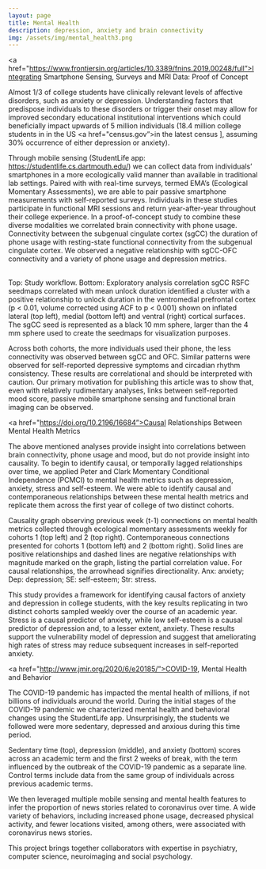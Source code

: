 ```yaml
---
layout: page
title: Mental Health
description: depression, anxiety and brain connectivity
img: /assets/img/mental_health3.png
---
```


<a href="https://www.frontiersin.org/articles/10.3389/fnins.2019.00248/full”>Integrating Smartphone Sensing, Surveys and MRI Data: Proof of Concept</a>

Almost 1/3 of college students have clinically relevant levels of affective disorders, such as anxiety or depression. Understanding factors that predispose individuals to these disorders or trigger their onset may allow for improved secondary educational institutional interventions which could beneficially impact upwards of 5 million individuals (18.4 million college students in in the US <a href="census.gov”>in the latest census</a> ], assuming 30% occurrence of either depression or anxiety).

Through mobile sensing (StudentLife app: https://studentlife.cs.dartmouth.edu/) we can collect data from individuals’ smartphones in a more ecologically valid manner than available in traditional lab settings. Paired with with real-time surveys, termed EMA’s (Ecological Momentary Assessments), we are able to pair passive smartphone measurements with  self-reported surveys. Individuals in these studies participate in functional MRI sessions and return year-after-year throughout their college experience. In a proof-of-concept study to combine these diverse modalities we correlated brain connectivity with phone usage. Connectivity between the subgenual cingulate cortex (sgCC) the duration of phone usage with resting-state functional connectivity from the subgenual cingulate cortex. We observed a negative relationship with sgCC-OFC connectivity and a variety of phone usage and depression metrics.

<img class="col three left" src="{{ site.baseurl }}/assets/img/StudentLifeStudyFlow.png" alt="" title="Figure 1"/>

<img class="col three left" src="{{ site.baseurl }}/assets/img/PhoneUsage_sgCC.png" alt="" title="Figure 1"/>

<div class="col three caption">
    Top: Study workflow.
    Bottom: Exploratory analysis correlation sgCC RSFC seedmaps correlated with mean unlock duration identified a cluster with a positive relationship to unlock duration in the ventromedial prefrontal cortex (p < 0.01, volume corrected using ACF to p < 0.001) shown on inflated lateral (top left), medial (bottom left) and ventral (right) cortical surfaces. The sgCC seed is represented as a black 10 mm sphere, larger than the 4 mm sphere used to create the seedmaps for visualization purposes.
</div>

Across both cohorts, the more individuals used their phone, the less connectivity was observed between sgCC and OFC. Similar patterns were observed for self-reported depressive symptoms and circadian rhythm consistency. These results are correlational and should be interpreted with caution. Our primary motivation for publishing this article was to show that, even with relatively rudimentary analyses, links between self-reported mood score, passive mobile smartphone sensing and functional brain imaging can be observed.



<a href="https://doi.org/10.2196/16684”>Causal Relationships Between Mental Health Metrics</a>


The above mentioned analyses provide insight into correlations between brain connectivity, phone usage and mood, but do not provide insight into causality. To begin to identify causal, or temporally lagged relationships over time, we applied Peter and Clark Momentary Conditional Independence (PCMCI) to mental health metrics such as depression, anxiety, stress and self-esteem. We were able to identify causal and contemporaneous relationships between these mental health metrics and replicate them across the first year of college of two distinct cohorts.

<img class="col three left" src="https://asset.jmir.pub/assets/f8b842ca8c158bf781e7bb39eb3a466c.png" alt="" title="Figure 1"/>

<div class="col three caption">
    Causality graph observing previous week (t-1) connections on mental health metrics collected through ecological momentary assessments weekly for cohorts 1 (top left) and 2 (top right). Contemporaneous connections presented for cohorts 1 (bottom left) and 2 (bottom right). Solid lines are positive relationships and dashed lines are negative relationships with magnitude marked on the graph, listing the partial correlation value. For causal relationships, the arrowhead signifies directionality. Anx: anxiety; Dep: depression; SE: self-esteem; Str: stress.
</div>

This study provides a framework for identifying causal factors of anxiety and depression in college students, with the key results replicating in two distinct cohorts sampled weekly over the course of an academic year. Stress is a causal predictor of anxiety, while low self-esteem is a causal predictor of depression and, to a lesser extent, anxiety. These results support the vulnerability model of depression and suggest that ameliorating high rates of stress may reduce subsequent increases in self-reported anxiety.

<a href="http://www.jmir.org/2020/6/e20185/”>COVID-19, Mental Health and Behavior</a>

The COVID-19 pandemic has impacted the mental health of millions, if not billions of individuals around the world. During the initial stages of the COVID-19 pandemic we characterized mental health and behavioral changes using the StudentLife app. Unsurprisingly, the students we followed were more sedentary, depressed and anxious during this time period.

<img class="col three left" src="https://www.jmir.org/api/download?filename=da72fd19d4fb58b76e89c780afdef2b8.png&alt_name=20185-380580-1-PB.png" alt="" title="Figure 1"/>

<div class="col three caption">
    Sedentary time (top), depression (middle), and anxiety (bottom) scores across an academic term and the first 2 weeks of break, with the term influenced by the outbreak of the COVID-19 pandemic as a separate line. Control terms include data from the same group of individuals across previous academic terms.
</div>

We then leveraged multiple mobile sensing and mental health features to infer the proportion of news stories related to coronavirus over time. A wide variety of behaviors, including increased phone usage, decreased physical activity, and fewer locations visited, among others, were associated with coronavirus news stories.


This project brings together collaborators with expertise in psychiatry, computer science, neuroimaging and social psychology.
